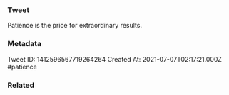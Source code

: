 ### Tweet
Patience is the price for extraordinary results.

### Metadata
Tweet ID: 1412596567719264264
Created At: 2021-07-07T02:17:21.000Z
#patience 

### Related

